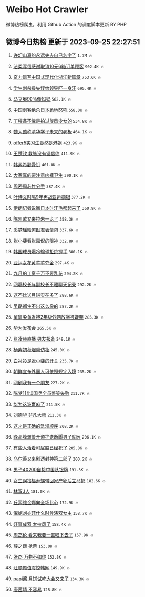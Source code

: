 # Weibo Hot Crawler 



微博热榜爬虫，利用 Github Action 的调度脚本更新 BY PHP 


## 微博今日热榜 更新于 2023-09-25 22:27:51 
1. [许幻山真的永远失去自己名字了](https://s.weibo.com/weibo?q=%E8%AE%B8%E5%B9%BB%E5%B1%B1%E7%9C%9F%E7%9A%84%E6%B0%B8%E8%BF%9C%E5%A4%B1%E5%8E%BB%E8%87%AA%E5%B7%B1%E5%90%8D%E5%AD%97%E4%BA%86&t=31&band_rank=1&Refer=top) `1.7M 🔥` 

1. [洁柔写信感谢取消10元6箱订单顾客](https://s.weibo.com/weibo?q=%23%E6%B4%81%E6%9F%94%E5%86%99%E4%BF%A1%E6%84%9F%E8%B0%A2%E5%8F%96%E6%B6%8810%E5%85%836%E7%AE%B1%E8%AE%A2%E5%8D%95%E9%A1%BE%E5%AE%A2%23&t=31&band_rank=2&Refer=top) `902.4K 🔥` 

1. [奋力谱写中国式现代化浙江新篇章](https://s.weibo.com/weibo?q=%23%E5%A5%8B%E5%8A%9B%E8%B0%B1%E5%86%99%E4%B8%AD%E5%9B%BD%E5%BC%8F%E7%8E%B0%E4%BB%A3%E5%8C%96%E6%B5%99%E6%B1%9F%E6%96%B0%E7%AF%87%E7%AB%A0%23&t=31&band_rank=3&Refer=top) `753.6K 🔥` 

1. [学生刺杀操失误给领导吓一身汗](https://s.weibo.com/weibo?q=%23%E5%AD%A6%E7%94%9F%E5%88%BA%E6%9D%80%E6%93%8D%E5%A4%B1%E8%AF%AF%E7%BB%99%E9%A2%86%E5%AF%BC%E5%90%93%E4%B8%80%E8%BA%AB%E6%B1%97%23&t=31&band_rank=4&Refer=top) `695.4K 🔥` 

1. [马立奥90％像妈妈](https://s.weibo.com/weibo?q=%E9%A9%AC%E7%AB%8B%E5%A5%A590%EF%BC%85%E5%83%8F%E5%A6%88%E5%A6%88&t=31&band_rank=5&Refer=top) `562.1K 🔥` 

1. [中国剑客绝杀日本跪地怒吼](https://s.weibo.com/weibo?q=%23%E4%B8%AD%E5%9B%BD%E5%89%91%E5%AE%A2%E7%BB%9D%E6%9D%80%E6%97%A5%E6%9C%AC%E8%B7%AA%E5%9C%B0%E6%80%92%E5%90%BC%23&t=31&band_rank=6&Refer=top) `558.0K 🔥` 

1. [丁程鑫不愧是拍过旋风少女的](https://s.weibo.com/weibo?q=%E4%B8%81%E7%A8%8B%E9%91%AB%E4%B8%8D%E6%84%A7%E6%98%AF%E6%8B%8D%E8%BF%87%E6%97%8B%E9%A3%8E%E5%B0%91%E5%A5%B3%E7%9A%84&t=31&band_rank=7&Refer=top) `534.8K 🔥` 

1. [魏大勋称清华学子未来的老板](https://s.weibo.com/weibo?q=%23%E9%AD%8F%E5%A4%A7%E5%8B%8B%E7%A7%B0%E6%B8%85%E5%8D%8E%E5%AD%A6%E5%AD%90%E6%9C%AA%E6%9D%A5%E7%9A%84%E8%80%81%E6%9D%BF%23&t=31&band_rank=8&Refer=top) `464.1K 🔥` 

1. [offer5实习生竟然是港姐](https://s.weibo.com/weibo?q=%23offer5%E5%AE%9E%E4%B9%A0%E7%94%9F%E7%AB%9F%E7%84%B6%E6%98%AF%E6%B8%AF%E5%A7%90%23&t=31&band_rank=9&Refer=top) `423.9K 🔥` 

1. [王楚钦 教练没有错信你](https://s.weibo.com/weibo?q=%E7%8E%8B%E6%A5%9A%E9%92%A6%20%E6%95%99%E7%BB%83%E6%B2%A1%E6%9C%89%E9%94%99%E4%BF%A1%E4%BD%A0&t=31&band_rank=10&Refer=top) `411.9K 🔥` 

1. [韩素希颧骨钉](https://s.weibo.com/weibo?q=%23%E9%9F%A9%E7%B4%A0%E5%B8%8C%E9%A2%A7%E9%AA%A8%E9%92%89%23&t=31&band_rank=11&Refer=top) `401.0K 🔥` 

1. [大家真的要注意内裤卫生](https://s.weibo.com/weibo?q=%E5%A4%A7%E5%AE%B6%E7%9C%9F%E7%9A%84%E8%A6%81%E6%B3%A8%E6%84%8F%E5%86%85%E8%A3%A4%E5%8D%AB%E7%94%9F&t=31&band_rank=12&Refer=top) `390.1K 🔥` 

1. [周密周芯竹分手](https://s.weibo.com/weibo?q=%23%E5%91%A8%E5%AF%86%E5%91%A8%E8%8A%AF%E7%AB%B9%E5%88%86%E6%89%8B%23&t=31&band_rank=13&Refer=top) `387.4K 🔥` 

1. [叶诗文时隔9年再战亚运摘银](https://s.weibo.com/weibo?q=%23%E5%8F%B6%E8%AF%97%E6%96%87%E6%97%B6%E9%9A%949%E5%B9%B4%E5%86%8D%E6%88%98%E4%BA%9A%E8%BF%90%E6%91%98%E9%93%B6%23&t=31&band_rank=14&Refer=top) `377.2K 🔥` 

1. [伊朗记者说赢日本时汗毛都起来了](https://s.weibo.com/weibo?q=%23%E4%BC%8A%E6%9C%97%E8%AE%B0%E8%80%85%E8%AF%B4%E8%B5%A2%E6%97%A5%E6%9C%AC%E6%97%B6%E6%B1%97%E6%AF%9B%E9%83%BD%E8%B5%B7%E6%9D%A5%E4%BA%86%23&t=31&band_rank=15&Refer=top) `360.9K 🔥` 

1. [陈凯歌又来拉朱一龙了](https://s.weibo.com/weibo?q=%23%E9%99%88%E5%87%AF%E6%AD%8C%E5%8F%88%E6%9D%A5%E6%8B%89%E6%9C%B1%E4%B8%80%E9%BE%99%E4%BA%86%23&t=31&band_rank=16&Refer=top) `358.3K 🔥` 

1. [奚梦瑶晒何猷君表情包](https://s.weibo.com/weibo?q=%23%E5%A5%9A%E6%A2%A6%E7%91%B6%E6%99%92%E4%BD%95%E7%8C%B7%E5%90%9B%E8%A1%A8%E6%83%85%E5%8C%85%23&t=31&band_rank=17&Refer=top) `337.6K 🔥` 

1. [张小斐看张嘉倪的眼神](https://s.weibo.com/weibo?q=%E5%BC%A0%E5%B0%8F%E6%96%90%E7%9C%8B%E5%BC%A0%E5%98%89%E5%80%AA%E7%9A%84%E7%9C%BC%E7%A5%9E&t=31&band_rank=18&Refer=top) `332.8K 🔥` 

1. [韩国球员爆冷输球拒绝握手](https://s.weibo.com/weibo?q=%23%E9%9F%A9%E5%9B%BD%E7%90%83%E5%91%98%E7%88%86%E5%86%B7%E8%BE%93%E7%90%83%E6%8B%92%E7%BB%9D%E6%8F%A1%E6%89%8B%23&t=31&band_rank=19&Refer=top) `300.1K 🔥` 

1. [亚运女花黄芊芊夺金](https://s.weibo.com/weibo?q=%23%E4%BA%9A%E8%BF%90%E5%A5%B3%E8%8A%B1%E9%BB%84%E8%8A%8A%E8%8A%8A%E5%A4%BA%E9%87%91%23&t=31&band_rank=20&Refer=top) `297.4K 🔥` 

1. [九月的工资千万不要乱花](https://s.weibo.com/weibo?q=%23%E4%B9%9D%E6%9C%88%E7%9A%84%E5%B7%A5%E8%B5%84%E5%8D%83%E4%B8%87%E4%B8%8D%E8%A6%81%E4%B9%B1%E8%8A%B1%23&t=31&band_rank=21&Refer=top) `294.2K 🔥` 

1. [网曝校长与副校长不雅聊天记录](https://s.weibo.com/weibo?q=%23%E7%BD%91%E6%9B%9D%E6%A0%A1%E9%95%BF%E4%B8%8E%E5%89%AF%E6%A0%A1%E9%95%BF%E4%B8%8D%E9%9B%85%E8%81%8A%E5%A4%A9%E8%AE%B0%E5%BD%95%23&t=31&band_rank=22&Refer=top) `292.2K 🔥` 

1. [这不比送月饼实在多了](https://s.weibo.com/weibo?q=%23%E8%BF%99%E4%B8%8D%E6%AF%94%E9%80%81%E6%9C%88%E9%A5%BC%E5%AE%9E%E5%9C%A8%E5%A4%9A%E4%BA%86%23&t=31&band_rank=23&Refer=top) `288.6K 🔥` 

1. [吴磊都生不出这么像的](https://s.weibo.com/weibo?q=%23%E5%90%B4%E7%A3%8A%E9%83%BD%E7%94%9F%E4%B8%8D%E5%87%BA%E8%BF%99%E4%B9%88%E5%83%8F%E7%9A%84%23&t=31&band_rank=24&Refer=top) `287.2K 🔥` 

1. [舅舅染黄发接2年级外甥放学被嫌弃](https://s.weibo.com/weibo?q=%23%E8%88%85%E8%88%85%E6%9F%93%E9%BB%84%E5%8F%91%E6%8E%A52%E5%B9%B4%E7%BA%A7%E5%A4%96%E7%94%A5%E6%94%BE%E5%AD%A6%E8%A2%AB%E5%AB%8C%E5%BC%83%23&t=31&band_rank=25&Refer=top) `285.3K 🔥` 

1. [华为发布会](https://s.weibo.com/weibo?q=%E5%8D%8E%E4%B8%BA%E5%8F%91%E5%B8%83%E4%BC%9A&t=31&band_rank=26&Refer=top) `265.5K 🔥` 

1. [张凌赫直播 男友报备](https://s.weibo.com/weibo?q=%E5%BC%A0%E5%87%8C%E8%B5%AB%E7%9B%B4%E6%92%AD%20%E7%94%B7%E5%8F%8B%E6%8A%A5%E5%A4%87&t=31&band_rank=27&Refer=top) `249.1K 🔥` 

1. [杨紫初秋烟熏仿妆](https://s.weibo.com/weibo?q=%E6%9D%A8%E7%B4%AB%E5%88%9D%E7%A7%8B%E7%83%9F%E7%86%8F%E4%BB%BF%E5%A6%86&t=31&band_rank=28&Refer=top) `245.0K 🔥` 

1. [白衬衫是张小斐的开关](https://s.weibo.com/weibo?q=%23%E7%99%BD%E8%A1%AC%E8%A1%AB%E6%98%AF%E5%BC%A0%E5%B0%8F%E6%96%90%E7%9A%84%E5%BC%80%E5%85%B3%23&t=31&band_rank=29&Refer=top) `235.7K 🔥` 

1. [朝鲜宣布外国人可依照规定入境](https://s.weibo.com/weibo?q=%23%E6%9C%9D%E9%B2%9C%E5%AE%A3%E5%B8%83%E5%A4%96%E5%9B%BD%E4%BA%BA%E5%8F%AF%E4%BE%9D%E7%85%A7%E8%A7%84%E5%AE%9A%E5%85%A5%E5%A2%83%23&t=31&band_rank=30&Refer=top) `235.2K 🔥` 

1. [网剧我有一个朋友](https://s.weibo.com/weibo?q=%E7%BD%91%E5%89%A7%E6%88%91%E6%9C%89%E4%B8%80%E4%B8%AA%E6%9C%8B%E5%8F%8B&t=31&band_rank=31&Refer=top) `227.2K 🔥` 

1. [陈梦11比0国乒全员憋笑失败](https://s.weibo.com/weibo?q=%23%E9%99%88%E6%A2%A611%E6%AF%940%E5%9B%BD%E4%B9%92%E5%85%A8%E5%91%98%E6%86%8B%E7%AC%91%E5%A4%B1%E8%B4%A5%23&t=31&band_rank=32&Refer=top) `211.7K 🔥` 

1. [华为这波赢麻了](https://s.weibo.com/weibo?q=%23%E5%8D%8E%E4%B8%BA%E8%BF%99%E6%B3%A2%E8%B5%A2%E9%BA%BB%E4%BA%86%23&t=31&band_rank=33&Refer=top) `211.5K 🔥` 

1. [刘德华 非凡大师](https://s.weibo.com/weibo?q=%E5%88%98%E5%BE%B7%E5%8D%8E%20%E9%9D%9E%E5%87%A1%E5%A4%A7%E5%B8%88&t=31&band_rank=34&Refer=top) `211.3K 🔥` 

1. [这才是正确的洗澡顺序](https://s.weibo.com/weibo?q=%23%E8%BF%99%E6%89%8D%E6%98%AF%E6%AD%A3%E7%A1%AE%E7%9A%84%E6%B4%97%E6%BE%A1%E9%A1%BA%E5%BA%8F%23&t=31&band_rank=35&Refer=top) `208.2K 🔥` 

1. [晚高峰骑警开道护送断脚男子就医](https://s.weibo.com/weibo?q=%23%E6%99%9A%E9%AB%98%E5%B3%B0%E9%AA%91%E8%AD%A6%E5%BC%80%E9%81%93%E6%8A%A4%E9%80%81%E6%96%AD%E8%84%9A%E7%94%B7%E5%AD%90%E5%B0%B1%E5%8C%BB%23&t=31&band_rank=36&Refer=top) `206.1K 🔥` 

1. [有些人活着可屁股已经死了](https://s.weibo.com/weibo?q=%23%E6%9C%89%E4%BA%9B%E4%BA%BA%E6%B4%BB%E7%9D%80%E5%8F%AF%E5%B1%81%E8%82%A1%E5%B7%B2%E7%BB%8F%E6%AD%BB%E4%BA%86%23&t=31&band_rank=37&Refer=top) `205.8K 🔥` 

1. [乌尔善又来剧透封神第二部了](https://s.weibo.com/weibo?q=%23%E4%B9%8C%E5%B0%94%E5%96%84%E5%8F%88%E6%9D%A5%E5%89%A7%E9%80%8F%E5%B0%81%E7%A5%9E%E7%AC%AC%E4%BA%8C%E9%83%A8%E4%BA%86%23&t=31&band_rank=38&Refer=top) `200.2K 🔥` 

1. [男子4X200自接中国队银牌](https://s.weibo.com/weibo?q=%23%E7%94%B7%E5%AD%904X200%E8%87%AA%E6%8E%A5%E4%B8%AD%E5%9B%BD%E9%98%9F%E9%93%B6%E7%89%8C%23&t=31&band_rank=39&Refer=top) `191.3K 🔥` 

1. [女生误捡福寿螺带回家产卵后立马扔](https://s.weibo.com/weibo?q=%23%E5%A5%B3%E7%94%9F%E8%AF%AF%E6%8D%A1%E7%A6%8F%E5%AF%BF%E8%9E%BA%E5%B8%A6%E5%9B%9E%E5%AE%B6%E4%BA%A7%E5%8D%B5%E5%90%8E%E7%AB%8B%E9%A9%AC%E6%89%94%23&t=31&band_rank=40&Refer=top) `182.6K 🔥` 

1. [林双J人](https://s.weibo.com/weibo?q=%23%E6%9E%97%E5%8F%8CJ%E4%BA%BA%23&t=31&band_rank=41&Refer=top) `181.0K 🔥` 

1. [丘索维金娜向全场比心](https://s.weibo.com/weibo?q=%23%E4%B8%98%E7%B4%A2%E7%BB%B4%E9%87%91%E5%A8%9C%E5%90%91%E5%85%A8%E5%9C%BA%E6%AF%94%E5%BF%83%23&t=31&band_rank=42&Refer=top) `172.9K 🔥` 

1. [倪妮刘亦菲什么时候演双女主](https://s.weibo.com/weibo?q=%E5%80%AA%E5%A6%AE%E5%88%98%E4%BA%A6%E8%8F%B2%E4%BB%80%E4%B9%88%E6%97%B6%E5%80%99%E6%BC%94%E5%8F%8C%E5%A5%B3%E4%B8%BB&t=31&band_rank=43&Refer=top) `158.7K 🔥` 

1. [好事成双 太拉风了](https://s.weibo.com/weibo?q=%E5%A5%BD%E4%BA%8B%E6%88%90%E5%8F%8C%20%E5%A4%AA%E6%8B%89%E9%A3%8E%E4%BA%86&t=31&band_rank=44&Refer=top) `158.4K 🔥` 

1. [周杰伦 看来我要一直唱下去了](https://s.weibo.com/weibo?q=%E5%91%A8%E6%9D%B0%E4%BC%A6%20%E7%9C%8B%E6%9D%A5%E6%88%91%E8%A6%81%E4%B8%80%E7%9B%B4%E5%94%B1%E4%B8%8B%E5%8E%BB%E4%BA%86&t=31&band_rank=45&Refer=top) `157.9K 🔥` 

1. [薛之谦 抢票](https://s.weibo.com/weibo?q=%E8%96%9B%E4%B9%8B%E8%B0%A6%20%E6%8A%A2%E7%A5%A8&t=31&band_rank=46&Refer=top) `153.0K 🔥` 

1. [张杰 万物不如你](https://s.weibo.com/weibo?q=%E5%BC%A0%E6%9D%B0%20%E4%B8%87%E7%89%A9%E4%B8%8D%E5%A6%82%E4%BD%A0&t=31&band_rank=47&Refer=top) `152.8K 🔥` 

1. [汪顺颜值震惊韩网](https://s.weibo.com/weibo?q=%23%E6%B1%AA%E9%A1%BA%E9%A2%9C%E5%80%BC%E9%9C%87%E6%83%8A%E9%9F%A9%E7%BD%91%23&t=31&band_rank=48&Refer=top) `149.9K 🔥` 

1. [papi酱 月饼试吃大会又来了](https://s.weibo.com/weibo?q=papi%E9%85%B1%20%E6%9C%88%E9%A5%BC%E8%AF%95%E5%90%83%E5%A4%A7%E4%BC%9A%E5%8F%88%E6%9D%A5%E4%BA%86&t=31&band_rank=49&Refer=top) `134.3K 🔥` 

1. [唐茜靖 不容易](https://s.weibo.com/weibo?q=%E5%94%90%E8%8C%9C%E9%9D%96%20%E4%B8%8D%E5%AE%B9%E6%98%93&t=31&band_rank=50&Refer=top) `128.8K 🔥` 

